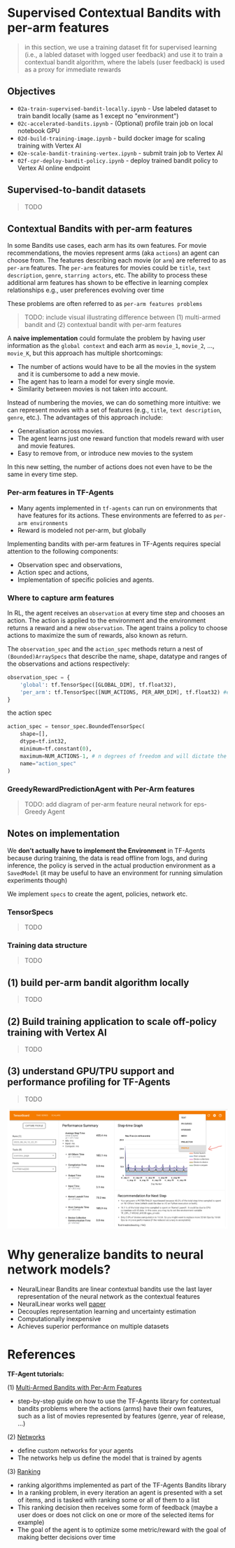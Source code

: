 # Supervised Contextual Bandits with per-arm features

> in this section, we use a training dataset fit for supervised learning (i.e., a labled dataset with logged user feedback) and use it to train a contextual bandit algorithm, where the labels (user feedback) is used as a proxy for immediate rewards

## Objectives

  * `02a-train-supervised-bandit-locally.ipynb` - Use labeled dataset to train bandit locally (same as 1 except no "environment")
  * `02c-accelerated-bandits.ipynb` - (Optional) profile train job on local notebook GPU
  * `02d-build-training-image.ipynb` - build docker image for scaling training with Vertex AI
  * `02e-scale-bandit-training-vertex.ipynb` - submit train job to Vertex AI
  * `02f-cpr-deploy-bandit-policy.ipynb` - deploy trained bandit policy to Vertex AI online endpoint

## Supervised-to-bandit datasets

> TODO

## Contextual Bandits with per-arm features
In some Bandits use cases, each arm has its own features. For movie recommendations, the movies represent arms (aka `actions`) an agent can choose from. The features describing each movie (or `arm`) are referred to as `per-arm` features. The `per-arm` features for movies could be `title`, `text description`, `genre`, `starring actors`, etc. The ability to process these additional arm features has shown to be effective in learning complex relationships e.g., user preferences evolving over time

These problems are often referred to as `per-arm features problems`

> TODO: include visual illustrating difference between (1) multi-armed bandit and (2) contextual bandit with per-arm features

A **naive implementation** could formulate the problem by having user information as the `global context` and each arm as `movie_1`, `movie_2`, ..., `movie_K`, but this approach has multiple shortcomings:

* The number of actions would have to be all the movies in the system and it is cumbersome to add a new movie.
* The agent has to learn a model for every single movie.
* Similarity between movies is not taken into account.

Instead of numbering the movies, we can do something more intuitive: we can represent movies with a set of features (e.g., `title`, `text description`, `genre`, etc.). The advantages of this approach include:

* Generalisation across movies.
* The agent learns just one reward function that models reward with user and movie features.
* Easy to remove from, or introduce new movies to the system

In this new setting, the number of actions does not even have to be the same in every time step.
  
### Per-arm features in TF-Agents
* Many agents implemented in `tf-agents` can run on environments that have features for its actions. These environments are feferred to as `per-arm environments`
* Reward is modeled not per-arm, but globally

Implementing bandits with per-arm features in TF-Agents requires special attention to the following components:
* Observation spec and observations,
* Action spec and actions,
* Implementation of specific policies and agents.

### Where to capture arm features
In RL, the agent receives an `observation` at every time step and chooses an action. The action is applied to the environment and the environment returns a reward and a new `observation`. The agent trains a policy to choose actions to maximize the sum of rewards, also known as return.

The `observation_spec` and the `action_spec` methods return a nest of `(Bounded)ArraySpecs` that describe the name, shape, datatype and ranges of the observations and actions respectively:

```python
observation_spec = {
    'global': tf.TensorSpec([GLOBAL_DIM], tf.float32),
    'per_arm': tf.TensorSpec([NUM_ACTIONS, PER_ARM_DIM], tf.float32) #excluding action dim here
}
```

the action spec
```python
action_spec = tensor_spec.BoundedTensorSpec(
    shape=[], 
    dtype=tf.int32,
    minimum=tf.constant(0),            
    maximum=NUM_ACTIONS-1, # n degrees of freedom and will dictate the expected mean reward spec shape
    name="action_spec"
)
```
### GreedyRewardPredictionAgent with Per-Arm features

> TODO: add diagram of per-arm feature neural network for eps-Greedy Agent


## Notes on implementation

We **don’t actually have to implement the Environment** in TF-Agents because during training, the data is read offline from logs, and during inference, the policy is served in the actual production environment as a `SavedModel` (it may be useful to have an environment for running simulation experiments though)

We implement `specs` to create the agent, policies, network etc. 

### TensorSpecs

> TODO

### Training data structure

> TODO

## (1) build per-arm bandit algorithm locally

> TODO

## (2) Build training application to scale off-policy training with Vertex AI

> TODO

## (3) understand GPU/TPU support and performance profiling for TF-Agents 

> TODO

![alt text](https://github.com/tottenjordan/tf_vertex_agents/blob/main/imgs/getting_profiler.png)


# Why generalize bandits to neural network models?
* NeuralLinear Bandits are linear contextual bandits use the last layer representation of the neural network as the contextual features
* NeuralLinear works well [paper](https://arxiv.org/pdf/1802.09127.pdf)
* Decouples representation learning and uncertainty estimation
* Computationally inexpensive 
* Achieves superior performance on multiple datasets

# References
**TF-Agent tutorials:**

(1) [Multi-Armed Bandits with Per-Arm Features](https://www.tensorflow.org/agents/tutorials/per_arm_bandits_tutorial)

* step-by-step guide on how to use the TF-Agents library for contextual bandits problems where the actions (arms) have their own features, such as a list of movies represented by features (genre, year of release, ...)

(2) [Networks](https://www.tensorflow.org/agents/tutorials/8_networks_tutorial)

* define custom networks for your agents
* The networks help us define the model that is trained by agents

(3) [Ranking](https://www.tensorflow.org/agents/tutorials/ranking_tutorial)

* ranking algorithms implemented as part of the TF-Agents Bandits library 
* In a ranking problem, in every iteration an agent is presented with a set of items, and is tasked with ranking some or all of them to a list
* This ranking decision then receives some form of feedback (maybe a user does or does not click on one or more of the selected items for example)
* The goal of the agent is to optimize some metric/reward with the goal of making better decisions over time